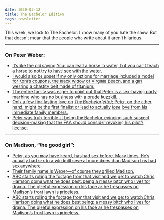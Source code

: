 ```yaml
---
date: 2020-03-12
title: The Bachelor Edition
tags: newsletter
---
```


This week, we look to The Bachelor. I know many of you hate the show. But that doesn’t mean that the people who write about it aren’t hilarious.

* * *

### On Peter Weber:
*   [It’s like the old saying You: can lead a horse to water, but you can’t teach a horse to not try to have sex with the water.](https://www.theringer.com/2020/2/17/21141592/the-bachelor-season-24-hometown-dates-recap-victoria-f)
*   [I would also be upset if my only options for marriage included a model for Kohl’s coupons, the black widow of Virginia Beach, and a girl wearing a chastity belt made of titanium.](https://betches.com/bachelor-peter-week-9-recap/)
*   [The entire family was eager to point out that Peter is a sex-having party machine who has no business with a prude buzzkill…](https://www.theringer.com/2020/3/10/21172793/the-bachelor-season-24-finale-part-1-bring-her-home)
*   [Only a few find lasting love on](https://www.theringer.com/entertainment/2020/3/11/21174771/bachelor-season-finale-exit-survey-peter-madison-barb) _[The Bachelor(ette)](https://www.theringer.com/entertainment/2020/3/11/21174771/bachelor-season-finale-exit-survey-peter-madison-barb)_[; Peter, on the other hand, might be the first finalist or lead to actually](https://www.theringer.com/entertainment/2020/3/11/21174771/bachelor-season-finale-exit-survey-peter-madison-barb) _[lose](https://www.theringer.com/entertainment/2020/3/11/21174771/bachelor-season-finale-exit-survey-peter-madison-barb)_ [love from his immediate family members.](https://www.theringer.com/entertainment/2020/3/11/21174771/bachelor-season-finale-exit-survey-peter-madison-barb)
*   [Peter was truly terrible at being the Bachelor, evincing such suspect decision-making that the FAA should consider revoking his pilot’s license.](https://www.theringer.com/entertainment/2020/3/11/21174771/bachelor-season-finale-exit-survey-peter-madison-barb)

* * *
### On Madison, “the good girl”:
*   [Peter, as you may have heard, has had sex before. Many times. He’s actually had sex in a windmill several more times than Madison has had sex anywhere.](https://www.theringer.com/2020/2/17/21141592/the-bachelor-season-24-hometown-dates-recap-victoria-f)
*   [Their family name is Weber—of course they grilled Madison.](https://www.theringer.com/2020/3/10/21172793/the-bachelor-season-24-finale-part-1-bring-her-home)
*   [ABC starts rolling the footage from that visit and we get to watch Chris Harrison doing what he does best: being a messy bitch who lives for drama. The gleeful expression on his face as he trespasses on Madison’s front lawn is priceless.](https://betches.com/bachelor-peter-finale-night-2-recap/)
*   [ABC starts rolling the footage from that visit and we get to watch Chris Harrison doing what he does best being: a messy bitch who lives for drama. The gleeful expression on his face as he trespasses on Madison’s front lawn is priceless.](https://betches.com/bachelor-peter-finale-night-2-recap/)
